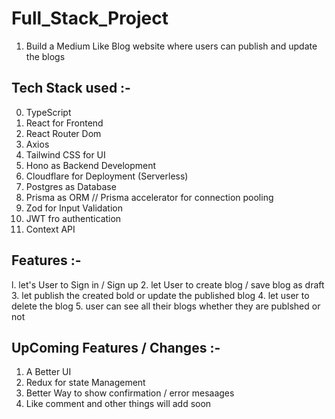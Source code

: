 # Full_Stack_Project

1. Build a Medium Like Blog website where users can publish and update the blogs

## Tech Stack used :-

0. TypeScript
1. React for Frontend
2. React Router Dom
3. Axios
4. Tailwind CSS for UI
5. Hono as Backend Development 
6. Cloudflare for Deployment (Serverless)
7. Postgres as Database
8. Prisma as ORM // Prisma accelerator for connection pooling
9. Zod for Input Validation
10. JWT fro authentication
11. Context API 

## Features :-

l. let's User to Sign in / Sign up
2. let User to create blog / save blog as draft
3. let publish the created bold or update the published blog
4. let user to delete the blog 
5. user can see all their blogs whether they are publshed or not

## UpComing Features / Changes :-
1. A Better UI
2. Redux for state Management
3. Better  Way to show confirmation / error mesaages
4. Like comment and other things will add soon